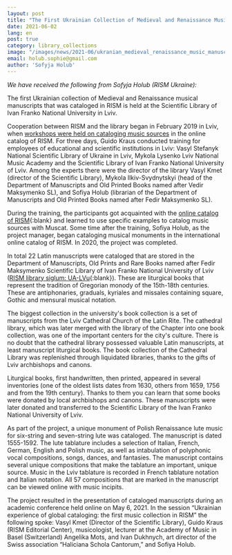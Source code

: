 ```yaml
---
layout: post
title: "The First Ukrainian Collection of Medieval and Renaissance Music Manuscripts from Lviv is Online"
date: 2021-06-02
lang: en
post: true
category: library_collections
image: "/images/news/2021-06/ukranian_medieval_renaissance_music_manuscripts_lviv_website.jpg"
email: holub.sophie@gmail.com
author: 'Sofyja Holub'
---
```


_We have received the following from Sofyja Holub (RISM Ukraine):_

The first Ukrainian collection of Medieval and Renaissance musical manuscripts that was cataloged in RISM is held at the Scientific Library of Ivan Franko National University in Lviv.  

Cooperation between RISM and the library began in February 2019 in Lviv, when [workshops were held on cataloging music sources](/events/2019/04/11/muscat-workshop-with-guido-kraus-in-lviv-1214.html) in the online catalog of RISM. For three days, Guido Kraus conducted training for employees of educational and scientific institutions in Lviv: Vasyl Stefanyk National Scientific Library of Ukraine in Lviv, Mykola Lysenko Lviv National Music Academy and the Scientific Library of Ivan Franko National University of Lviv. Among the experts there were the director of the library Vasyl Kmet (director of the Scientific Library), Mykola Ilkiv-Svydnytskyi (head of the Department of Manuscripts and Old Printed Books named after Vedir Maksymenko SL), and Sofiya Holub (librarian of the Department of Manuscripts and Old Printed Books named after Fedir Maksymenko SL).  

During the training, the participants got acquainted with the [online catalog of RISM](https://opac.rism.info/index.php?id=4&L=1){:blank} and learned to use specific examples to catalog music sources with Muscat. Some time after the training, Sofiya Holub, as the project manager, began cataloging musical monuments in the international online catalog of RISM. In 2020, the project was completed.  

In total 22 Latin manuscripts were cataloged that are stored in the Department of Manuscripts, Old Prints and Rare Books named after Fedir Maksymenko Scientific Library of Ivan Franko National University of Lviv ([RISM library siglum: UA-LVu](https://opac.rism.info/search?View=rism&siglum=UA-LVu){:blank}). These are liturgical books that represent the tradition of Gregorian monody of the 15th-18th centuries. These are antiphonaries, graduals, kyriales and missales containing square, Gothic and mensural musical notation.   

The biggest collection in the university's book collection is a set of manuscripts from the Lviv Cathedral Church of the Latin Rite. The cathedral library, which was later merged with the library of the Chapter into one book collection, was one of the important centers for the city's culture. There is no doubt that the cathedral library possessed valuable Latin manuscripts, at least manuscript liturgical books. The book collection of the Cathedral Library was replenished through liquidated libraries, thanks to the gifts of Lviv archbishops and canons.  

Liturgical books, first handwritten, then printed, appeared in several inventories (one of the oldest lists dates from 1630, others from 1659, 1756 and from the 19th century). Thanks to them you can learn that some books were donated by local archbishops and canons. These manuscripts were later donated and transferred to the Scientific Library of the Ivan Franko National University of Lviv.  

As part of the project, a unique monument of Polish Renaissance lute music for six-string and seven-string lute was cataloged. The manuscript is dated 1555-1592. The lute tablature includes a selection of Italian, French, German, English and Polish music, as well as intabulation of polyphonic vocal compositions, songs, dances, and fantasies. The manuscript contains several unique compositions that make the tablature an important, unique source. Music in the Lviv tablature is recorded in French tablature notation and Italian notation. All 57 compositions that are marked in the manuscript can be viewed online with music incipits.  

The project resulted in the presentation of cataloged manuscripts during an academic conference held online on May 6, 2021. In the session “Ukrainian experience of global cataloging: the first music collection in RISM” the following spoke: Vasyl Kmet (Director of the Scientific Library), Guido Kraus (RISM Editorial Center), musicologist, lecturer at the Academy of Music in Basel (Switzerland) Angelika Mots, and Ivan Dukhnych, art director of the Swiss association “Haliciana Schola Cantorum,” and Sofiya Holub.
